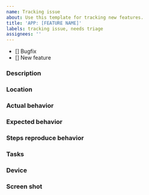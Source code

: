 ```yaml
---
name: Tracking issue
about: Use this template for tracking new features.
title: 'APP: [FEATURE NAME]'
labels: tracking issue, needs triage
assignees: ''
---
```


- [] Bugfix
- [] New feature

### Description

### Location

### Actual behavior

### Expected behavior

### Steps reproduce behavior

### Tasks

### Device

### Screen shot


